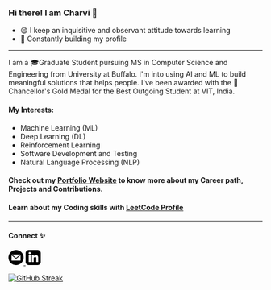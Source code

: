 ### Hi there! I am Charvi 👋

- 😄 I keep an inquisitive and observant attitude towards learning
- 🌱 Constantly building my profile
   
<hr> 

I am a 🎓Graduate Student pursuing MS in Computer Science and Engineering from University at Buffalo. I'm into using AI and ML to build meaningful solutions that helps people. I've been awarded with the 🏅Chancellor's Gold Medal for the Best Outgoing Student at VIT, India.

#### My Interests:
- Machine Learning (ML)
- Deep Learning (DL)
- Reinforcement Learning
- Software Development and Testing
- Natural Language Processing (NLP)

#### Check out my <a style = "color: hsl(var(--hue-color), 89%, 60;" href="https://kcharvi.github.io/">Portfolio Website</a> to know more about my Career path, Projects and Contributions.
#### Learn about my Coding skills with <a style = "color: hsl(var(--hue-color), 89%, 60;" href="https://leetcode.com/u/Charvi_K/">LeetCode Profile</a>
<hr>

#### Connect ✨
<a href="mailto:kcharvi01@gmail.com">
   <img src="https://raw.githubusercontent.com/kcharvi/kcharvi/main/assests/Connect/iconmonstr-email-10.svg" alt="Mail" width="30" height="30">
</a>

<a href="https://www.linkedin.com/in/k-charvi">
   <img src="https://raw.githubusercontent.com/kcharvi/kcharvi/main/assests/Connect/iconmonstr-linkedin-3.svg" alt="LinkedIn" width="30" height="30">
</a>

[![GitHub Streak](https://streak-stats.demolab.com?user=kcharvi&theme=meta-light&border_radius=20&card_width=500)](https://git.io/streak-stats)
